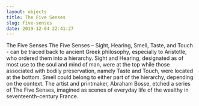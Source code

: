 ```yaml
---
layout: objects
title: The Five Senses
slug: five-senses
date: 2019-12-04 22:41:27
---
```

The Five Senses  The Five Senses – Sight, Hearing, Smell, Taste, and Touch - can be traced back to ancient Greek philosophy, especially to Aristotle, who ordered them into a hierarchy. Sight and  Hearing, designated as of most use to the soul and mind of man, were at the top while those associated with bodily preservation, namely Taste and Touch, were located at the bottom. Smell could belong to either part of the hierarchy, depending on the context.  The artist and printmaker, Abraham Bosse,  etched a series of The Five Senses, imagined as scenes of everyday life of the wealthy in seventeenth-century France.
